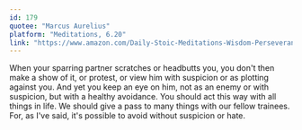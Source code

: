 ```yaml
---
id: 179
quotee: "Marcus Aurelius"
platform: "Meditations, 6.20"
link: "https://www.amazon.com/Daily-Stoic-Meditations-Wisdom-Perseverance-ebook/dp/B01HNJIJB2/ref=sr_1_1?ie=UTF8&qid=1493176790&sr=8-1&keywords=the+daily+stoic"
---
```


When your sparring partner scratches or headbutts you, you don't then make a show of it, or protest, or view him with suspicion or as plotting against you. And yet you keep an eye on him, not as an enemy or with suspicion, but with a healthy avoidance. You should act this way with all things in life. We should give a pass to many things with our fellow trainees. For, as I've said, it's possible to avoid without suspicion or hate.
